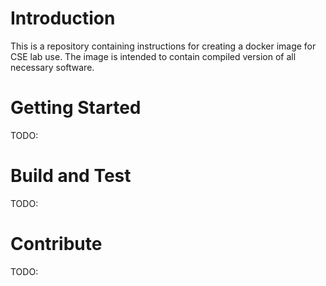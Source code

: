 # Introduction 

This is a repository containing instructions for creating a docker image for CSE lab use.
The image is intended to contain compiled version of all necessary software. 

# Getting Started
TODO: 

# Build and Test
TODO: 

# Contribute
TODO: 
